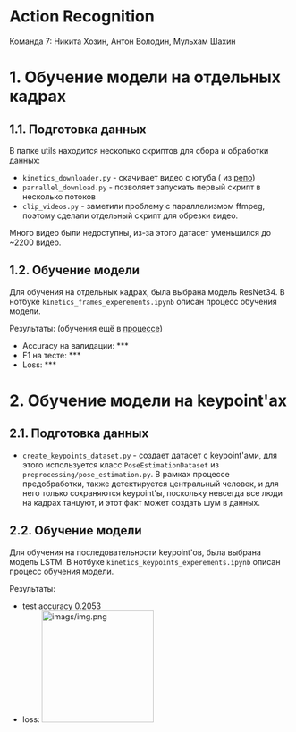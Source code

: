 # Action Recognition

Команда 7: Никита Хозин, Антон Володин, Мульхам Шахин

# 1. Обучение модели на отдельных кадрах

## 1.1. Подготовка данных

В папке utils находится несколько скриптов для сбора и обработки данных:

- `kinetics_downloader.py` - скачивает видео с ютуба (
  из [репо](https://github.com/SashaMogilevskii/hw5_action_recognition/blob/master/scripts/utils.py))
- `parrallel_download.py` - позволяет запускать первый скрипт в несколько потоков
- `clip_videos.py` - заметили проблему с параллелизмом ffmpeg, поэтому сделали отдельный скрипт для обрезки видео.

Много видео были недоступны, из-за этого датасет уменьшился до ~2200 видео.

## 1.2. Обучение модели

Для обучения на отдельных кадрах, была выбрана модель ResNet34. В нотбуке `kinetics_frames_experements.ipynb`
описан процесс обучения модели.

Результаты: (обучения ещё в [процессе](https://colab.research.google.com/drive/1JWfH7iF8s7Sk_BndAoJTv_6xvf-8U2gz?usp=sharing))

- Accuracy на валидации: ***
- F1 на тесте: ***
- Loss: ***

# 2. Обучение модели на keypoint'ах

## 2.1. Подготовка данных

- `create_keypoints_dataset.py` - создает датасет с keypoint'ами, для этого используется класс `PoseEstimationDataset`
  из `preprocessing/pose_estimation.py`.
  В рамках процессе предобработки, также детектируется центральный человек, и для него только сохраняются keypoint'ы,
  поскольку невсегда все люди на кадрах танцуют, и этот факт может создать шум в данных.

## 2.2. Обучение модели

Для обучения на последовательности keypoint'ов, была выбрана модель LSTM. В
нотбуке `kinetics_keypoints_experements.ipynb` описан процесс обучения модели.

Результаты:
- test accuracy 0.2053
- loss:
  <img alt="imags/img.png" src="E:\AI Talent Hub\CV Tech\hw5_action_recognition\imags\img.png" width="200px"/> 
